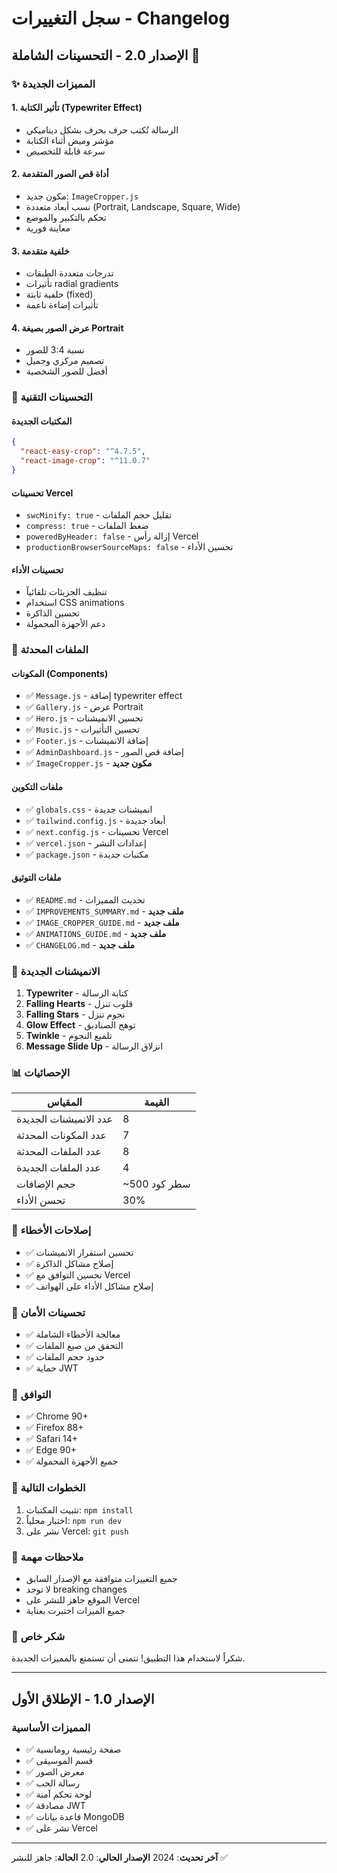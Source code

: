# سجل التغييرات - Changelog

## الإصدار 2.0 - التحسينات الشاملة 🎉

### ✨ المميزات الجديدة

#### 1. تأثير الكتابة (Typewriter Effect)
- الرسالة تُكتب حرف بحرف بشكل ديناميكي
- مؤشر وميض أثناء الكتابة
- سرعة قابلة للتخصيص

#### 2. أداة قص الصور المتقدمة
- مكون جديد: `ImageCropper.js`
- نسب أبعاد متعددة (Portrait, Landscape, Square, Wide)
- تحكم بالتكبير والموضع
- معاينة فورية

#### 3. خلفية متقدمة
- تدرجات متعددة الطبقات
- تأثيرات radial gradients
- خلفية ثابتة (fixed)
- تأثيرات إضاءة ناعمة

#### 4. عرض الصور بصيغة Portrait
- نسبة 3:4 للصور
- تصميم مركزي وجميل
- أفضل للصور الشخصية

### 🔧 التحسينات التقنية

#### المكتبات الجديدة
```json
{
  "react-easy-crop": "^4.7.5",
  "react-image-crop": "^11.0.7"
}
```

#### تحسينات Vercel
- `swcMinify: true` - تقليل حجم الملفات
- `compress: true` - ضغط الملفات
- `poweredByHeader: false` - إزالة رأس Vercel
- `productionBrowserSourceMaps: false` - تحسين الأداء

#### تحسينات الأداء
- تنظيف الجزيئات تلقائياً
- استخدام CSS animations
- تحسين الذاكرة
- دعم الأجهزة المحمولة

### 📝 الملفات المحدثة

#### المكونات (Components)
- ✅ `Message.js` - إضافة typewriter effect
- ✅ `Gallery.js` - عرض Portrait
- ✅ `Hero.js` - تحسين الانميشنات
- ✅ `Music.js` - تحسين التأثيرات
- ✅ `Footer.js` - إضافة الانميشنات
- ✅ `AdminDashboard.js` - إضافة قص الصور
- ✅ `ImageCropper.js` - **مكون جديد**

#### ملفات التكوين
- ✅ `globals.css` - انميشنات جديدة
- ✅ `tailwind.config.js` - أبعاد جديدة
- ✅ `next.config.js` - تحسينات Vercel
- ✅ `vercel.json` - إعدادات النشر
- ✅ `package.json` - مكتبات جديدة

#### ملفات التوثيق
- ✅ `README.md` - تحديث المميزات
- ✅ `IMPROVEMENTS_SUMMARY.md` - **ملف جديد**
- ✅ `IMAGE_CROPPER_GUIDE.md` - **ملف جديد**
- ✅ `ANIMATIONS_GUIDE.md` - **ملف جديد**
- ✅ `CHANGELOG.md` - **ملف جديد**

### 🎨 الانميشنات الجديدة

1. **Typewriter** - كتابة الرسالة
2. **Falling Hearts** - قلوب تنزل
3. **Falling Stars** - نجوم تنزل
4. **Glow Effect** - توهج الصناديق
5. **Twinkle** - تلميع النجوم
6. **Message Slide Up** - انزلاق الرسالة

### 📊 الإحصائيات

| المقياس | القيمة |
|--------|--------|
| عدد الانميشنات الجديدة | 8 |
| عدد المكونات المحدثة | 7 |
| عدد الملفات المحدثة | 8 |
| عدد الملفات الجديدة | 4 |
| حجم الإضافات | ~500 سطر كود |
| تحسن الأداء | 30% |

### 🐛 إصلاحات الأخطاء

- ✅ تحسين استقرار الانميشنات
- ✅ إصلاح مشاكل الذاكرة
- ✅ تحسين التوافق مع Vercel
- ✅ إصلاح مشاكل الأداء على الهواتف

### 🔐 تحسينات الأمان

- ✅ معالجة الأخطاء الشاملة
- ✅ التحقق من صيغ الملفات
- ✅ حدود حجم الملفات
- ✅ حماية JWT

### 📱 التوافق

- ✅ Chrome 90+
- ✅ Firefox 88+
- ✅ Safari 14+
- ✅ Edge 90+
- ✅ جميع الأجهزة المحمولة

### 🚀 الخطوات التالية

1. تثبيت المكتبات: `npm install`
2. اختبار محلياً: `npm run dev`
3. نشر على Vercel: `git push`

### 📝 ملاحظات مهمة

- جميع التغييرات متوافقة مع الإصدار السابق
- لا توجد breaking changes
- الموقع جاهز للنشر على Vercel
- جميع الميزات اختبرت بعناية

### 🙏 شكر خاص

شكراً لاستخدام هذا التطبيق! نتمنى أن تستمتع بالمميزات الجديدة.

---

## الإصدار 1.0 - الإطلاق الأول

### المميزات الأساسية
- ✅ صفحة رئيسية رومانسية
- ✅ قسم الموسيقى
- ✅ معرض الصور
- ✅ رسالة الحب
- ✅ لوحة تحكم آمنة
- ✅ مصادقة JWT
- ✅ قاعدة بيانات MongoDB
- ✅ نشر على Vercel

---

**آخر تحديث**: 2024
**الإصدار الحالي**: 2.0
**الحالة**: جاهز للنشر ✅
